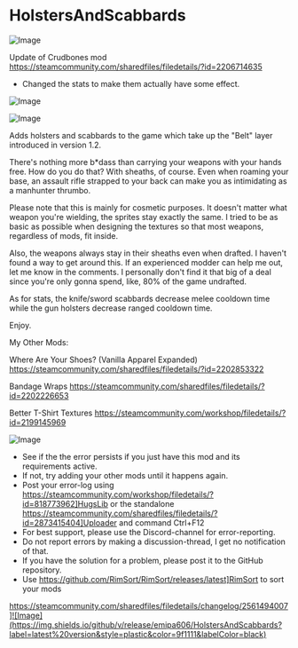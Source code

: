 # HolstersAndScabbards

![Image](https://i.imgur.com/buuPQel.png)

Update of Crudbones mod
https://steamcommunity.com/sharedfiles/filedetails/?id=2206714635

- Changed the stats to make them actually have some effect.

![Image](https://i.imgur.com/pufA0kM.png)

	
![Image](https://i.imgur.com/Z4GOv8H.png)

Adds holsters and scabbards to the game which take up the "Belt" layer introduced in version 1.2.



There's nothing more b*dass than carrying your weapons with your hands free. How do you do that? With sheaths, of course. Even when roaming your base, an assault rifle strapped to your back can make you as intimidating as a manhunter thrumbo.

Please note that this is mainly for cosmetic purposes. It doesn't matter what weapon you're wielding, the sprites stay exactly the same. I tried to be as basic as possible when designing the textures so that most weapons, regardless of mods, fit inside. 

Also, the weapons always stay in their sheaths even when drafted. I haven't found a way to get around this. If an experienced modder can help me out, let me know in the comments. I personally don't find it that big of a deal since you're only gonna spend, like, 80% of the game undrafted.

As for stats, the knife/sword scabbards decrease melee cooldown time while the gun holsters decrease ranged cooldown time.

Enjoy.



My Other Mods:

Where Are Your Shoes? (Vanilla Apparel Expanded)
https://steamcommunity.com/sharedfiles/filedetails/?id=2202853322

Bandage Wraps
https://steamcommunity.com/sharedfiles/filedetails/?id=2202226653

Better T-Shirt Textures
https://steamcommunity.com/workshop/filedetails/?id=2199145969

![Image](https://i.imgur.com/PwoNOj4.png)



-  See if the the error persists if you just have this mod and its requirements active.
-  If not, try adding your other mods until it happens again.
-  Post your error-log using https://steamcommunity.com/workshop/filedetails/?id=818773962]HugsLib or the standalone https://steamcommunity.com/sharedfiles/filedetails/?id=2873415404]Uploader and command Ctrl+F12
-  For best support, please use the Discord-channel for error-reporting.
-  Do not report errors by making a discussion-thread, I get no notification of that.
-  If you have the solution for a problem, please post it to the GitHub repository.
-  Use https://github.com/RimSort/RimSort/releases/latest]RimSort to sort your mods



https://steamcommunity.com/sharedfiles/filedetails/changelog/2561494007]![Image](https://img.shields.io/github/v/release/emipa606/HolstersAndScabbards?label=latest%20version&style=plastic&color=9f1111&labelColor=black)

